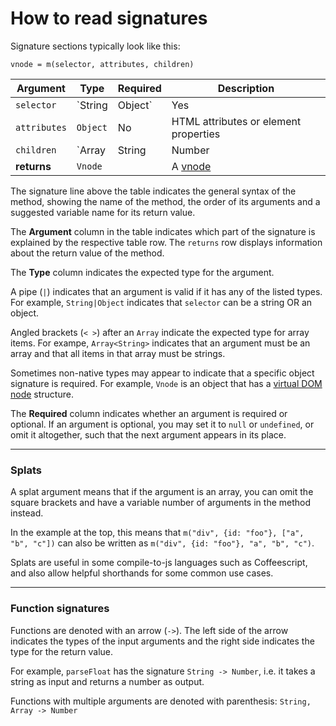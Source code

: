 # How to read signatures

Signature sections typically look like this:

`vnode = m(selector, attributes, children)`

Argument     | Type                                 | Required | Description
------------ | ------------------------------------ | -------- | ---
`selector`   | `String|Object`                      | Yes      | A CSS selector or a component
`attributes` | `Object`                             | No       | HTML attributes or element properties
`children`   | `Array<Vnode>|String|Number|Boolean` | No       | Child [vnodes](vnodes.md). Can be written as [splat arguments](signatures.md#splats)
**returns**  | `Vnode`                              |          | A [vnode](vnodes.md)

The signature line above the table indicates the general syntax of the method, showing the name of the method, the order of its arguments and a suggested variable name for its return value.

The **Argument** column in the table indicates which part of the signature is explained by the respective table row. The `returns` row displays information about the return value of the method.

The **Type** column indicates the expected type for the argument.

A pipe (`|`) indicates that an argument is valid if it has any of the listed types. For example, `String|Object` indicates that `selector` can be a string OR an object.

Angled brackets (`< >`) after an `Array` indicate the expected type for array items. For exampe, `Array<String>` indicates that an argument must be an array and that all items in that array must be strings.

Sometimes non-native types may appear to indicate that a specific object signature is required. For example, `Vnode` is an object that has a [virtual DOM node](vnodes.md) structure.

The **Required** column indicates whether an argument is required or optional. If an argument is optional, you may set it to `null` or `undefined`, or omit it altogether, such that the next argument appears in its place.

---

### Splats

A splat argument means that if the argument is an array, you can omit the square brackets and have a variable number of arguments in the method instead.

In the example at the top, this means that `m("div", {id: "foo"}, ["a", "b", "c"])` can also be written as `m("div", {id: "foo"}, "a", "b", "c")`.

Splats are useful in some compile-to-js languages such as Coffeescript, and also allow helpful shorthands for some common use cases.

---

### Function signatures

Functions are denoted with an arrow (`->`). The left side of the arrow indicates the types of the input arguments and the right side indicates the type for the return value.

For example, `parseFloat` has the signature `String -> Number`, i.e. it takes a string as input and returns a number as output.

Functions with multiple arguments are denoted with parenthesis: `String, Array -> Number`

